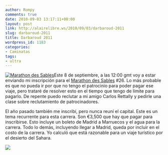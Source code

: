 ```yaml
---
author: Rompy
comments: true
date: 2010-09-03 13:17:11+00:00
layout: post
link: http://alairelibre.ws/2010/09/03/darbaroud-2011
slug: darbaroud-2011
title: Darbaroud 2011
wordpress_id: 1183
categories:
- Caminatas
tags:
- ultra
---
```


[![Marathon des Sables](http://alairelibre.ws/wp-content/uploads/2010/09/mds2011-150x150.jpg)](http://alairelibre.ws/wp-content/uploads/2010/09/mds2011.jpg)Este 8 de septiembre, a las 12:00 gmt voy a estar enviando mi inscripción para el [Marathon des Sables](http://darbaroud.com/index_uk.php) #26. Lo más probable es que no pueda ir por que no tengo el patrocinio para poder pagar ese viaje, pero trataré de resolver esto en el tiempo que tengo de límite para pagarlo. De repente puedo reclutar a mi amigo Carlos Rettally y pedirle una clase sobre reclutamiento de patrocinadores.

El año pasado también me inscribí, pero nunca reuní el capital. Este es un tema recurrente para esta carrera. Son €3,500 que hay que pagar para inscribirse. Esto incluye un boleto de Madrid a Marruecos y el agua para la carrera. Todo lo demás, incluyendo llegar a Madrid, queda por incluir en el costo de la carrera. Yo calculó que está razonable para un viaje turístico por el desierto del Sahara.

![](http://alairelibre.ws/wp-content/uploads/2010/09/20100410-PERMDS2010IMG_2371.jpg)
